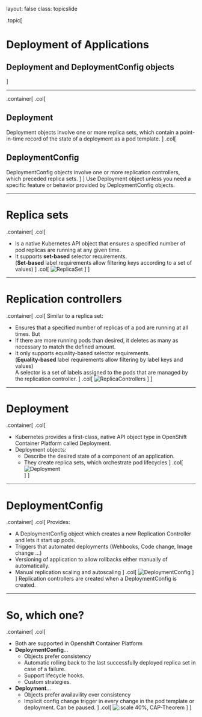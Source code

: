 layout: false
class: topicslide

.topic[

# Deployment of Applications

## Deployment and DeploymentConfig objects

]

---

.container[
    .col[
## Deployment  
Deployment objects involve one or more replica sets, which contain a point-in-time record of the state of a deployment as a pod template.
    ]
    .col[
##  DeploymentConfig  
DeploymentConfig objects involve one or more replication controllers, which preceded replica sets.
    ]
]
Use Deployment object unless you need a specific feature or behavior provided by DeploymentConfig objects.

---

# Replica sets
.container[
    .col[
- Is a native Kubernetes API object that ensures a specified number of pod replicas are running at any given time.
- It supports **set-based** selector requirements.  
  (**Set-based** label requirements allow filtering keys according to a set of values)
    ]
    .col[
![ReplicaSet](../img/replicaset_def.png)
    ]
]

---

# Replication controllers
.container[
    .col[
Similar to a replica set: 
- Ensures that a specified number of replicas of a pod are running at all times. 
But
- If there are more running pods than desired, it deletes as many as necessary to match the defined amount.
- It only supports equality-based selector requirements.  
  (**Equality-based** label requirements allow filtering by label keys and values)  
A selector is a set of labels assigned to the pods that are managed by the replication controller.
    ]
    .col[
![ReplicaControllers](../img/replicacontrollers_def.png)
    ]
]


---

# Deployment
.container[
    .col[
- Kubernetes provides a first-class, native API object type in OpenShift Container Platform called Deployment.
- Deployment objects:
  - Describe the desired state of a component of an application.
  - They create replica sets, which orchestrate pod lifecycles
    ]
    .col[
![Deployment](../img/deployment_def.png)    
    ]
]

---

# DeploymentConfig
.container[
    .col[
Provides:
- A DeploymentConfig object which creates a new Replication Controller and lets it start up pods.
- Triggers that automated deployments (Wehbooks, Code change, Image change ...)
- Versioning of application to allow rollbacks either manually of automatically.
- Manual replication scaling and autoscaling
    ]
    .col[
![DeploymentConfig](../img/deploymentconfig_def.png) 
    ]
]
Replication controllers are created when a DeploymentConfig is created.

---

# So, which one?
.container[
    .col[
- Both are supported in Openshift Container Platform
- **DeploymentConfig**... 
  - Objects prefer consistency
  - Automatic rolling back to the last successfully deployed replica set in case of a failure.
  - Support lifecycle hooks.
  - Custom strategies.
- **Deployment**... 
  - Objects prefer availavility over consistency
  - Implicit config change trigger in every change in the pod template or deployment. Can be paused.
    ]
    .col[
![:scale 40%, CAP-Theorem](../img/CAP_Theorem_Venn_Diagram.png)
    ]
]
